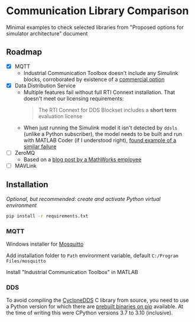 # Communication Library Comparison

Minimal examples to check selected libraries from "Proposed options for simulator architecture" document

## Roadmap

- [x] MQTT
  - Industrial Communication Toolbox doesn't include any Simulink blocks, corroborated by existence of a [commercial option](https://www.speedgoat.com/products/mqtt-client)
- [x] Data Distribution Service
  - Multiple features fail without full RTI Connext installation. That doesn't meet our licensing requirements:
    > The RTI Connext for DDS Blockset includes a **short term** evaluation license
  - When just running the Simulink model it isn't detected by `ddsls` (unlike a Python subscriber), the model needs to be built and run with MATLAB Coder (if I understood right), [found example of a similar failure](https://ennerf.github.io/2017/06/25/Using-MATLAB-for-hardware-in-the-loop-prototyping-1-Message-Passing-Systems.html#_data_distribution_service_dds)
- [ ] ZeroMQ
  - Based on a [blog post by a MathWorks employee](https://blogs.mathworks.com/simulink/2018/05/01/communicating-with-an-external-application-for-co-simulation/)
- [ ] MAVLink

## Installation

_Optional, but recommended: create and activate Python virtual environment_

```bash
pip install -r requirements.txt
```

### MQTT

Windows installer for [Mosquitto](https://mosquitto.org/download/)

Add installation folder to `Path` environment variable, default `C:/Program Files/mosquitto`

Install "Industrial Communication Toolbox" in MATLAB

### DDS

To avoid compiling the [CycloneDDS](https://github.com/eclipse-cyclonedds) C library from source, you need to use a Python version for which there are [prebuilt binaries on pip](https://pypi.org/project/cyclonedds/#files) available.
At the time of writing this were CPython versions 3.7 to 3.10 (inclusive).
